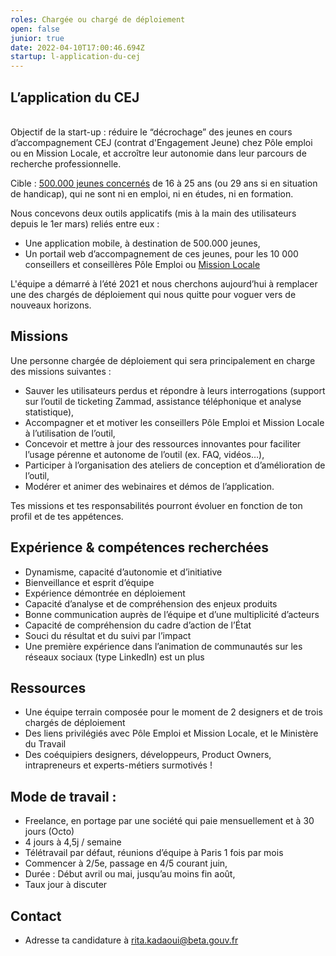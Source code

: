 ```yaml
---
roles: Chargée ou chargé de déploiement
open: false
junior: true
date: 2022-04-10T17:00:46.694Z
startup: l-application-du-cej
---
```

<!--StartFragment-->

## L’application du CEJ 

\
Objectif de la start-up : réduire le “décrochage” des jeunes en cours d’accompagnement CEJ (contrat d'Engagement Jeune)  chez Pôle emploi ou en Mission Locale, et accroître leur autonomie dans leur parcours de recherche professionnelle. 

Cible : [500.000 jeunes concernés](https://www.lesechos.fr/economie-france/social/exclusif-le-revenu-dengagement-sera-recentre-sur-les-500000-jeunes-les-plus-precaires-1352484#:~:text=Pour%20rappel%2C%20le%20revenu%20d,jusqu'%C3%A0%20500%20euros%20mensuels.) de 16 à 25 ans (ou 29 ans si en situation de handicap), qui ne sont ni en emploi, ni en études, ni en formation. 

Nous concevons deux outils applicatifs (mis à la main des utilisateurs depuis le 1er mars) reliés entre eux :

* Une application mobile, à destination de 500.000 jeunes,
* Un portail web d’accompagnement de ces jeunes, pour les 10 000 conseillers et conseillères Pôle Emploi ou [Mission Locale](https://travail-emploi.gouv.fr/ministere/service-public-de-l-emploi/article/missions-locales)  

L'équipe a démarré à l’été 2021 et nous cherchons aujourd’hui à remplacer une des chargés de déploiement qui nous quitte pour voguer vers de nouveaux horizons.

## Missions

Une personne chargée de déploiement qui sera principalement  en charge des missions suivantes : 

* Sauver les utilisateurs perdus et répondre à leurs interrogations (support sur l’outil de ticketing Zammad, assistance téléphonique et analyse statistique),
* Accompagner et et motiver les conseillers Pôle Emploi et Mission Locale à l’utilisation de l’outil,
* Concevoir et mettre à jour des ressources innovantes pour faciliter l’usage pérenne et autonome de l’outil (ex. FAQ, vidéos…),
* Participer à l’organisation des ateliers de conception et d’amélioration de l’outil,
* Modérer et animer des webinaires et démos de l’application.  

Tes missions et tes responsabilités pourront évoluer en fonction de ton profil et de tes appétences. 

## Expérience & compétences recherchées 

* Dynamisme, capacité d’autonomie et d’initiative
* Bienveillance et esprit d’équipe
* Expérience démontrée en déploiement
* Capacité d’analyse et de compréhension des enjeux produits
* Bonne communication auprès de l’équipe et d’une multiplicité d’acteurs
* Capacité de compréhension du cadre d’action de l’État
* Souci du résultat et du suivi par l’impact
* Une première expérience dans l’animation de communautés sur les réseaux sociaux (type LinkedIn) est un plus



## Ressources

* Une équipe terrain composée pour le moment de 2 designers et de trois chargés de déploiement
* Des liens privilégiés avec Pôle Emploi et Mission Locale, et le Ministère du Travail
* Des coéquipiers designers, développeurs, Product Owners, intrapreneurs et experts-métiers surmotivés !



## Mode de travail :

* Freelance, en portage par une société qui paie mensuellement et à 30 jours (Octo)
* 4 jours à 4,5j / semaine
* Télétravail par défaut, réunions d’équipe à Paris 1 fois par mois
* Commencer à 2/5e, passage en 4/5 courant juin,
* Durée : Début avril ou mai, jusqu’au moins fin août, 
* Taux jour à discuter

## Contact

* Adresse ta candidature à rita.kadaoui@beta.gouv.fr

<!--EndFragment-->